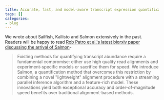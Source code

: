 ```yaml
---
title: Accurate, fast, and model-aware transcript expression quantification with Salmon
tags: []
categories:
- blog
---
```

We wrote about Sailfish, Kallisto and Salmon extensively in the past. Readers
will be happy to read [Rob Patro et al.'s latest biorxiv paper discussing the
arrival of Salmon](http://biorxiv.org/content/early/2015/10/03/021592)\-
<!--more-->

> Existing methods for quantifying transcript abundance require a fundamental
compromise: either use high quality read alignments and experiment-specific
models or sacrifice them for speed. We introduce Salmon, a quantification
method that overcomes this restriction by combining a novel "lightweight"
alignment procedure with a streaming parallel inference algorithm and a
feature-rich model. These innovations yield both exceptional accuracy and
order-of-magnitude speed benefits over traditional alignment-based methods.

